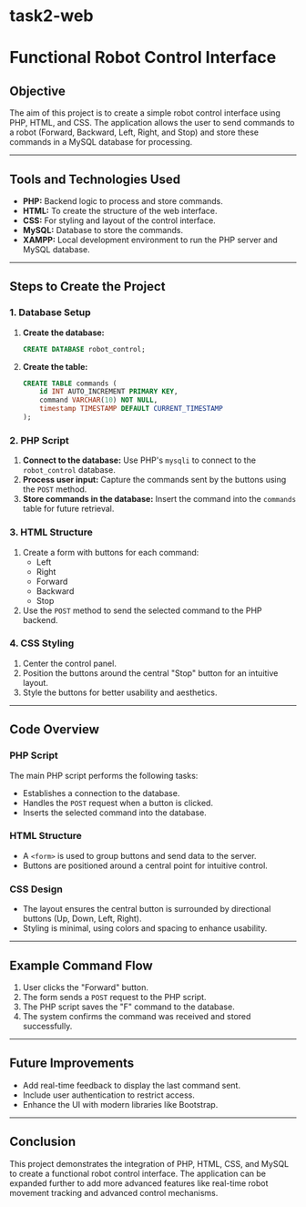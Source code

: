 # task2-web
# Functional Robot Control Interface

## Objective

The aim of this project is to create a simple robot control interface using PHP, HTML, and CSS. The application allows the user to send commands to a robot (Forward, Backward, Left, Right, and Stop) and store these commands in a MySQL database for processing.

---

## Tools and Technologies Used

- **PHP:** Backend logic to process and store commands.
- **HTML:** To create the structure of the web interface.
- **CSS:** For styling and layout of the control interface.
- **MySQL:** Database to store the commands.
- **XAMPP:** Local development environment to run the PHP server and MySQL database.

---

## Steps to Create the Project

### 1. Database Setup

1. **Create the database:**
   ```sql
   CREATE DATABASE robot_control;
   ```
2. **Create the table:**
   ```sql
   CREATE TABLE commands (
       id INT AUTO_INCREMENT PRIMARY KEY,
       command VARCHAR(10) NOT NULL,
       timestamp TIMESTAMP DEFAULT CURRENT_TIMESTAMP
   );
   ```

### 2. PHP Script

1. **Connect to the database:** Use PHP's `mysqli` to connect to the `robot_control` database.
2. **Process user input:** Capture the commands sent by the buttons using the `POST` method.
3. **Store commands in the database:** Insert the command into the `commands` table for future retrieval.

### 3. HTML Structure

1. Create a form with buttons for each command:
   - Left
   - Right
   - Forward
   - Backward
   - Stop
2. Use the `POST` method to send the selected command to the PHP backend.

### 4. CSS Styling

1. Center the control panel.
2. Position the buttons around the central "Stop" button for an intuitive layout.
3. Style the buttons for better usability and aesthetics.

---

## Code Overview

### PHP Script

The main PHP script performs the following tasks:

- Establishes a connection to the database.
- Handles the `POST` request when a button is clicked.
- Inserts the selected command into the database.

### HTML Structure

- A `<form>` is used to group buttons and send data to the server.
- Buttons are positioned around a central point for intuitive control.

### CSS Design

- The layout ensures the central button is surrounded by directional buttons (Up, Down, Left, Right).
- Styling is minimal, using colors and spacing to enhance usability.

---

## Example Command Flow

1. User clicks the "Forward" button.
2. The form sends a `POST` request to the PHP script.
3. The PHP script saves the "F" command to the database.
4. The system confirms the command was received and stored successfully.



---

## Future Improvements

- Add real-time feedback to display the last command sent.
- Include user authentication to restrict access.
- Enhance the UI with modern libraries like Bootstrap.

---

## Conclusion

This project demonstrates the integration of PHP, HTML, CSS, and MySQL to create a functional robot control interface. The application can be expanded further to add more advanced features like real-time robot movement tracking and advanced control mechanisms.

